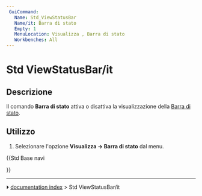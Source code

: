 ```yaml
---
 GuiCommand:
   Name: Std_ViewStatusBar
   Name/it: Barra di stato
   Empty: 1
   MenuLocation: Visualizza , Barra di stato
   Workbenches: All
---
```


# Std ViewStatusBar/it

## Descrizione

Il comando **Barra di stato** attiva o disattiva la visualizzazione della [Barra di stato](Status_bar/it.md).

## Utilizzo

1.  Selezionare l\'opzione **Visualizza → Barra di stato** dal menu.





{{Std Base navi

}}



---
⏵ [documentation index](../README.md) > Std ViewStatusBar/it
